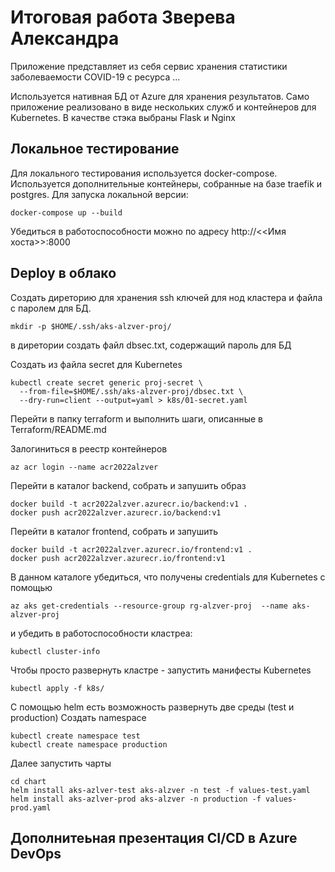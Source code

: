 # Итоговая работа Зверева Александра

Приложение представляет из себя сервис хранения статистики
заболеваемости COVID-19 c ресурса ...

Используется нативная БД от Azure для хранения результатов.
Само приложение реализовано в виде нескольких служб и контейнеров
для Kubernetes. В качестве стэка выбраны Flask и Nginx

## Локальное тестирование

Для локального тестирования используется docker-compose.
Используется дополнительные контейнеры, собранные на базе
traefik и postgres.
Для запуска локальной версии:
```
docker-compose up --build
```
Убедиться в работоспособности можно по адресу http://<<Имя хоста>>:8000

## Deploy в облако

Создать диреторию для хранения ssh ключей для нод кластера и файла с
паролем для БД.

```console
mkdir -p $HOME/.ssh/aks-alzver-proj/
```
в диретории создать файл dbsec.txt, содержащий пароль для БД

Создать из файла secret для Kubernetes
```console
kubectl create secret generic proj-secret \ 
  --from-file=$HOME/.ssh/aks-alzver-proj/dbsec.txt \
  --dry-run=client --output=yaml > k8s/01-secret.yaml
```

Перейти в папку terraform и выполнить шаги, описанные в Terraform/README.md


Залогиниться в реестр контейнеров
```
az acr login --name acr2022alzver
```

Перейти в каталог backend, собрать и запушить образ
```
docker build -t acr2022alzver.azurecr.io/backend:v1 .
docker push acr2022alzver.azurecr.io/backend:v1
```

Перейти в каталог frontend, собрать и запушить
```
docker build -t acr2022alzver.azurecr.io/frontend:v1 .
docker push acr2022alzver.azurecr.io/frontend:v1
```

В данном каталоге убедиться, что получены credentials для Kubernetes
с помощью
```
az aks get-credentials --resource-group rg-alzver-proj  --name aks-alzver-proj
```
и убедить в работоспособности кластреа:
```
kubectl cluster-info
```
Чтобы просто развернуть кластре - запустить манифесты Kubernetes
```
kubectl apply -f k8s/
```

С помощью helm есть возможность развернуть две среды (test и production)
Создать namespace
```console
kubectl create namespace test
kubectl create namespace production
```

Далее запустить чарты
```console
cd chart
helm install aks-azlver-test aks-alzver -n test -f values-test.yaml
helm install aks-azlver-prod aks-alzver -n production -f values-prod.yaml
```
## Дополнитеьная презентация CI/CD в Azure DevOps
